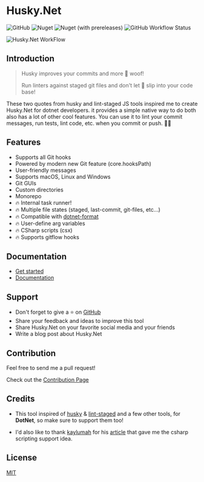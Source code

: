 # Husky.Net

![GitHub](https://img.shields.io/github/license/alirezanet/husky.net) ![Nuget](https://img.shields.io/nuget/dt/husky?color=%239100ff) ![Nuget (with prereleases)](https://img.shields.io/nuget/vpre/husky?label=latest) ![GitHub Workflow Status](https://img.shields.io/github/workflow/status/alirezanet/husky.net/Publish%20Packages?label=checks)

![Husky.Net WorkFlow](https://github.com/alirezanet/Husky.Net/blob/master/docs/.vuepress/public/workflow.jpg)

## Introduction

> Husky improves your commits and more 🐶 woof!
>
> Run linters against staged git files and don't let 💩 slip into your code base!

These two quotes from husky and lint-staged JS tools inspired me to create Husky.Net for dotnet developers. it provides a simple native way to do both also has a lot of other cool features. You can use it to lint your commit messages, run tests, lint code, etc. when you commit or push. 🚀🚀

## Features

- Supports all Git hooks
- Powered by modern new Git feature (core.hooksPath)
- User-friendly messages
- Supports macOS, Linux and Windows
- Git GUIs
- Custom directories
- Monorepo
- 🔥 Internal task runner!
- 🔥 Multiple file states (staged, last-commit, git-files, etc...)
- 🔥 Compatible with [dotnet-format](https://github.com/dotnet/format)
- 🔥 User-define arg variables
- 🔥 CSharp scripts (csx)
- 🔥 Supports gitflow hooks

## Documentation

- [Get started](https://alirezanet.github.io/Husky.Net/guide/getting-started)
- [Documentation](https://alirezanet.github.io/Husky.Net)

## Support

- Don't forget to give a ⭐ on [GitHub](https://github.com/alirezanet/husky.net)
- Share your feedback and ideas to improve this tool
- Share Husky.Net on your favorite social media and your friends
- Write a blog post about Husky.Net

## Contribution

Feel free to send me a pull request!

Check out the [Contribution Page](https://alirezanet.github.io/Husky.Net/contribution)

## Credits

- This tool inspired of [husky](https://github.com/typicode/husky) & [lint-staged](https://github.com/okonet/lint-staged) and a few other tools, for **DotNet**, so make sure to support them too!

- I'd also like to thank [kaylumah](https://github.com/kaylumah) for his [article](https://kaylumah.nl/2019/09/07/using-csharp-code-your-git-hooks.html) that gave me the csharp scripting support idea.

## License

[MIT](https://github.com/alirezanet/husky.net/blob/master/LICENSE)
